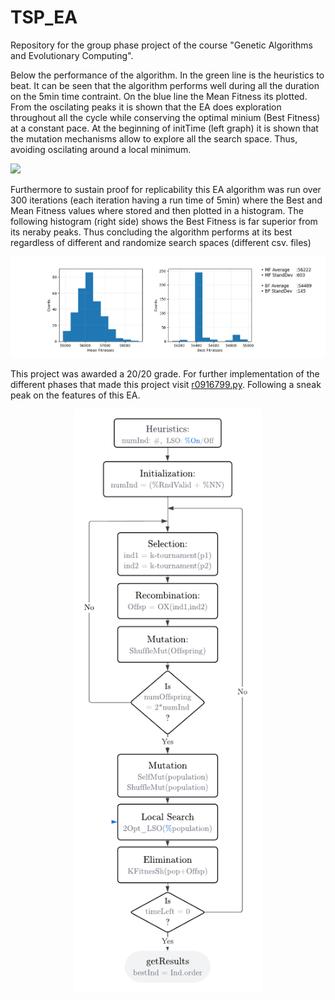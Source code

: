 # TSP_EA

Repository for the group phase project of the course "Genetic Algorithms and Evolutionary Computing".

Below the performance of the algorithm. In the green line is the heuristics to beat. It can be seen that the algorithm performs well during all the duration on the 5min time contraint. On the blue line the Mean Fitness its plotted. From the oscilating peaks it is shown that the EA does exploration throughout all the cycle while conserving the optimal minium (Best Fitness) at a constant pace. At the beginning of initTime (left graph) it is shown that the mutation mechanisms allow to explore all the search space. Thus, avoiding oscilating around a local minimum.


<p align="left">
  <img src="https://github.com/danilotpnta/TSP_EA/blob/master/img/100back.gif">
</p>

Furthermore to sustain proof for replicability this EA algorithm was run over 300 iterations (each iteration having a run time of 5min) where the Best and Mean Fitness values where stored and then plotted in a histogram. The following histogram (right side) shows the Best Fitness is far superior from its neraby peaks. Thus concluding the algorithm performs at its best regardless of different and randomize search spaces (different csv. files)

<p align="left">
  <img src="https://github.com/danilotpnta/TSP_EA/blob/master/img/Histogram.png">
</p>

This project was awarded a 20/20 grade. For further implementation of the different phases that made this project visit [r0916799.py](https://github.com/danilotpnta/TSP_EA/blob/master/r0916799.py). Following a sneak peak on the features of this EA. 

<p align="center">
  <img src="https://github.com/danilotpnta/TSP_EA/blob/master/img/EA_algorithm.png" width="300">
</p>
